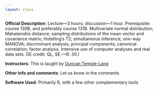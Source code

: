 ```yaml
---
layout: class
---
```


**Official Description**: Lecture—3 hours; discussion—1 hour. Prerequisite: course 130B, and preferably course 131B. Multivariate normal distribution; Mahalanobis distance; sampling distributions of the mean vector and covariance matrix; Hotelling’s T2; simultaneous inference; one-way MANOVA; discriminant analysis; principal components; canonical correlation; factor analysis. Intensive use of computer analyses and real data sets. GE credit: QL, SE.—III. (III.)

**Instructors**: This is taught by [Duncan Temple-Lang](http://www.stat.ucdavis.edu/~duncan/)

**Other info and comments**: Let us know in the comments

**Software Used**: Primarily R, with a few other complementary tools